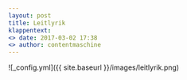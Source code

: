 ```yaml
---
layout: post
title: Leitlyrik
klappentext:
<> date: 2017-03-02 17:38
<> author: contentmaschine
---
```


![_config.yml]({{ site.baseurl }}/images/leitlyrik.png)

<br>

